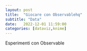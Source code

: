 ```yaml
---
layout: post
title:  "Giocare con Observablehq"
subtitle: "Data"
date:   2022-12-01 11:59:00
categories: [dataviz,knime]
---
```


Esperimenti con Observable

[Grafico a linee Live index]: https://observablehq.com/d/a16a6fc084e3d748

[Tabella interattiva per Covid-19]: https://observablehq.com/d/9534d4f7bfb6f1f6